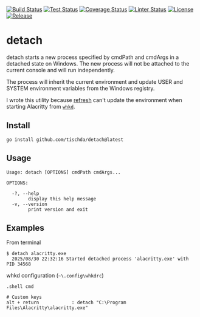[![Build Status](https://github.com/tischda/detach/actions/workflows/build.yml/badge.svg)](https://github.com/tischda/detach/actions/workflows/build.yml)
[![Test Status](https://github.com/tischda/detach/actions/workflows/test.yml/badge.svg)](https://github.com/tischda/detach/actions/workflows/test.yml)
[![Coverage Status](https://coveralls.io/repos/tischda/detach/badge.svg)](https://coveralls.io/r/tischda/detach)
[![Linter Status](https://github.com/tischda/detach/actions/workflows/linter.yml/badge.svg)](https://github.com/tischda/detach/actions/workflows/linter.yml)
[![License](https://img.shields.io/github/license/tischda/detach)](/LICENSE)
[![Release](https://img.shields.io/github/release/tischda/detach.svg)](https://github.com/tischda/detach/releases/latest)

# detach

detach starts a new process specified by cmdPath and cmdArgs in a detached state on Windows.
The new process will not be attached to the current console and will run independently.

The process will inherit the current environment and update USER and SYSTEM environment
variables from the Windows registry.

I wrote this utility because [refresh](https://github.com/tischda/refresh) can't update the environment when
starting Alacritty from [`whkd`](https://github.com/LGUG2Z/whkd).

## Install

~~~
go install github.com/tischda/detach@latest
~~~

## Usage

~~~
Usage: detach [OPTIONS] cmdPath cmdArgs...

OPTIONS:

  -?, --help
        display this help message
  -v, --version
        print version and exit
~~~

## Examples

From terminal
~~~
$ detach alacritty.exe
  2025/08/30 22:32:16 Started detached process 'alacritty.exe' with PID 34568
~~~

whkd configuration (`~\.config\whkdrc`)
~~~
.shell cmd

# Custom keys
alt + return            : detach "C:\Program Files\Alacritty\alacritty.exe"
~~~
